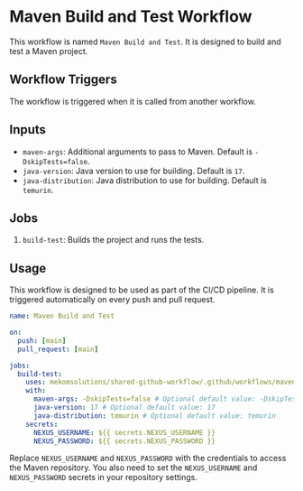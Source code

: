 # Maven Build and Test Workflow

This workflow is named `Maven Build and Test`. It is designed to build and test a Maven project. 

## Workflow Triggers

The workflow is triggered when it is called from another workflow.

## Inputs

- `maven-args`: Additional arguments to pass to Maven. Default is `-DskipTests=false`.
- `java-version`: Java version to use for building. Default is `17`.
- `java-distribution`: Java distribution to use for building. Default is `temurin`.

## Jobs

1. `build-test`: Builds the project and runs the tests.

## Usage

This workflow is designed to be used as part of the CI/CD pipeline. It is triggered automatically on every push and pull request.

```yaml
name: Maven Build and Test

on:
  push: [main]
  pull_request: [main]

jobs:
  build-test:
    uses: mekomsolutions/shared-github-workflow/.github/workflows/maven-build-test.yml@main
    with:
      maven-args: -DskipTests=false # Optional default value: -DskipTests=false
      java-version: 17 # Optional default value: 17
      java-distribution: temurin # Optional default value: temurin
    secrets:
      NEXUS_USERNAME: ${{ secrets.NEXUS_USERNAME }}
      NEXUS_PASSWORD: ${{ secrets.NEXUS_PASSWORD }}
```

Replace `NEXUS_USERNAME` and `NEXUS_PASSWORD` with the credentials to access the Maven repository. You also need to set the `NEXUS_USERNAME` and `NEXUS_PASSWORD` secrets in your repository settings.
